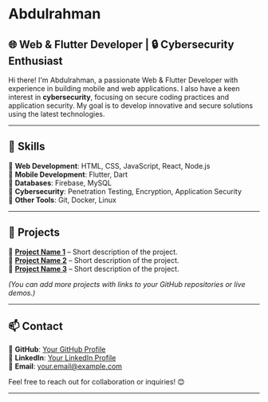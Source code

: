 # Abdulrahman  

## 🌐 Web & Flutter Developer | 🔒 Cybersecurity Enthusiast  

Hi there! I'm Abdulrahman, a passionate Web & Flutter Developer with experience in building mobile and web applications. I also have a keen interest in **cybersecurity**, focusing on secure coding practices and application security. My goal is to develop innovative and secure solutions using the latest technologies.  

---

## 📌 Skills  

🔹 **Web Development**: HTML, CSS, JavaScript, React, Node.js  
🔹 **Mobile Development**: Flutter, Dart  
🔹 **Databases**: Firebase, MySQL  
🔹 **Cybersecurity**: Penetration Testing, Encryption, Application Security  
🔹 **Other Tools**: Git, Docker, Linux  

---

## 🚀 Projects  

🔹 **[Project Name 1](#)** – Short description of the project.  
🔹 **[Project Name 2](#)** – Short description of the project.  
🔹 **[Project Name 3](#)** – Short description of the project.  

*(You can add more projects with links to your GitHub repositories or live demos.)*  

---

## 📫 Contact  

🔹 **GitHub**: [Your GitHub Profile](#)  
🔹 **LinkedIn**: [Your LinkedIn Profile](#)  
🔹 **Email**: your.email@example.com  

Feel free to reach out for collaboration or inquiries! 😊  

---

